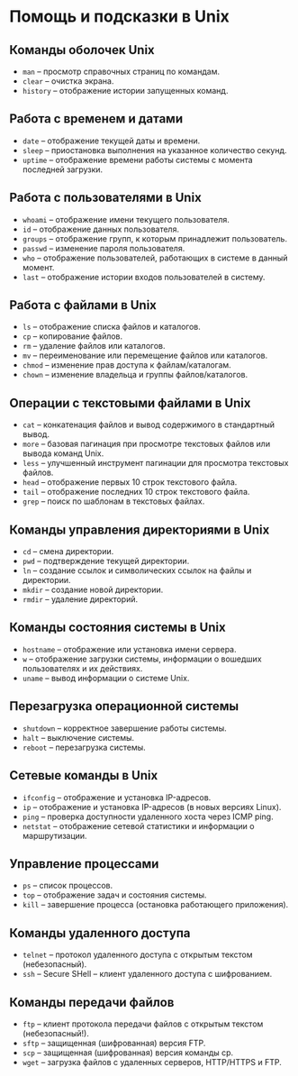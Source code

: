 # Помощь и подсказки в Unix

## Команды оболочек Unix

- `man` – просмотр справочных страниц по командам.
- `clear` – очистка экрана.
- `history` – отображение истории запущенных команд.

## Работа с временем и датами

- `date` – отображение текущей даты и времени.
- `sleep` – приостановка выполнения на указанное количество секунд.
- `uptime` – отображение времени работы системы с момента последней загрузки.

## Работа с пользователями в Unix

- `whoami` – отображение имени текущего пользователя.
- `id` – отображение данных пользователя.
- `groups` – отображение групп, к которым принадлежит пользователь.
- `passwd` – изменение пароля пользователя.
- `who` – отображение пользователей, работающих в системе в данный момент.
- `last` – отображение истории входов пользователей в систему.

## Работа с файлами в Unix

- `ls` – отображение списка файлов и каталогов.
- `cp` – копирование файлов.
- `rm` – удаление файлов или каталогов.
- `mv` – переименование или перемещение файлов или каталогов.
- `chmod` – изменение прав доступа к файлам/каталогам.
- `chown` – изменение владельца и группы файлов/каталогов.

## Операции с текстовыми файлами в Unix

- `cat` – конкатенация файлов и вывод содержимого в стандартный вывод.
- `more` – базовая пагинация при просмотре текстовых файлов или вывода команд Unix.
- `less` – улучшенный инструмент пагинации для просмотра текстовых файлов.
- `head` – отображение первых 10 строк текстового файла.
- `tail` – отображение последних 10 строк текстового файла.
- `grep` – поиск по шаблонам в текстовых файлах.

## Команды управления директориями в Unix

- `cd` – смена директории.
- `pwd` – подтверждение текущей директории.
- `ln` – создание ссылок и символических ссылок на файлы и директории.
- `mkdir` – создание новой директории.
- `rmdir` – удаление директорий.

## Команды состояния системы в Unix

- `hostname` – отображение или установка имени сервера.
- `w` – отображение загрузки системы, информации о вошедших пользователях и их действиях.
- `uname` – вывод информации о системе Unix.

## Перезагрузка операционной системы

- `shutdown` – корректное завершение работы системы.
- `halt` – выключение системы.
- `reboot` – перезагрузка системы.

## Сетевые команды в Unix

- `ifconfig` – отображение и установка IP-адресов.
- `ip` – отображение и установка IP-адресов (в новых версиях Linux).
- `ping` – проверка доступности удаленного хоста через ICMP ping.
- `netstat` – отображение сетевой статистики и информации о маршрутизации.

## Управление процессами

- `ps` – список процессов.
- `top` – отображение задач и состояния системы.
- `kill` – завершение процесса (остановка работающего приложения).

## Команды удаленного доступа

- `telnet` – протокол удаленного доступа с открытым текстом (небезопасный).
- `ssh` – Secure SHell – клиент удаленного доступа с шифрованием.

## Команды передачи файлов

- `ftp` – клиент протокола передачи файлов с открытым текстом (небезопасный!).
- `sftp` – защищенная (шифрованная) версия FTP.
- `scp` – защищенная (шифрованная) версия команды cp.
- `wget` – загрузка файлов с удаленных серверов, HTTP/HTTPS и FTP.
